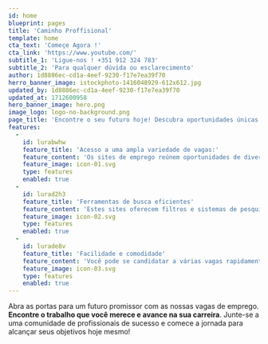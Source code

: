 ```yaml
---
id: home
blueprint: pages
title: 'Caminho Proffisional'
template: home
cta_text: 'Começe Agora !'
cta_link: 'https://www.youtube.com/'
subtitle_1: 'Ligue-nos ! +351 912 324 783'
subtitle_2: 'Para qualquer dúvida ou esclarecimento'
author: 1d8886ec-cd1a-4eef-9230-f17e7ea39f70
herro_banner_image: istockphoto-1416048929-612x612.jpg
updated_by: 1d8886ec-cd1a-4eef-9230-f17e7ea39f70
updated_at: 1712600958
hero_banner_image: hero.png
image_logo: logo-no-background.png
page_title: 'Encontre o seu futuro hoje! Descubra oportunidades únicas e construa a carreira que sempre sonhou.'
features:
  -
    id: lurabwhw
    feature_title: 'Acesso a uma ampla variedade de vagas:'
    feature_content: 'Os sites de emprego reúnem oportunidades de diversas empresas e setores, permitindo que você encontre uma grande quantidade de vagas em um só lugar.'
    feature_image: icon-01.svg
    type: features
    enabled: true
  -
    id: lurad2h3
    feature_title: 'Ferramentas de busca eficientes'
    feature_content: 'Estes sites oferecem filtros e sistemas de pesquisa avançados que ajudam a encontrar posições que correspondam exatamente ao que você procura, seja por localização, indústria ou tipo de contrato2.'
    feature_image: icon-02.svg
    type: features
    enabled: true
  -
    id: lurade8v
    feature_title: 'Facilidade e comodidade'
    feature_content: 'Você pode se candidatar a várias vagas rapidamente, sem sair de casa, e muitos sites permitem que você carregue seu currículo e aplique com apenas alguns cliques.'
    feature_image: icon-03.svg
    type: features
    enabled: true
---
```

Abra as portas para um futuro promissor com as nossas vagas de emprego. **Encontre o trabalho que você merece e avance na sua carreira**. Junte-se a uma comunidade de profissionais de sucesso e comece a jornada para alcançar seus objetivos hoje mesmo!